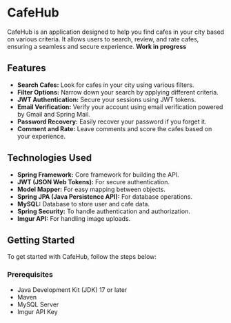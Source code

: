# CafeHub

CafeHub is an application designed to help you find cafes in your city based on various criteria. It allows users to search, review, and rate cafes, ensuring a seamless and secure experience. **Work in progress** 

## Features

- **Search Cafes:** Look for cafes in your city using various filters.
- **Filter Options:** Narrow down your search by applying different criteria.
- **JWT Authentication:** Secure your sessions using JWT tokens.
- **Email Verification:** Verify your account using email verification powered by Gmail and Spring Mail.
- **Password Recovery:** Easily recover your password if you forget it.
- **Comment and Rate:** Leave comments and score the cafes based on your experience.

## Technologies Used

- **Spring Framework:** Core framework for building the API.
- **JWT (JSON Web Tokens):** For secure authentication.
- **Model Mapper:** For easy mapping between objects.
- **Spring JPA (Java Persistence API):** For database operations.
- **MySQL:** Database to store user and cafe data.
- **Spring Security:** To handle authentication and authorization.
- **Imgur API:** For handling image uploads.

## Getting Started

To get started with CafeHub, follow the steps below:

### Prerequisites

- Java Development Kit (JDK) 17 or later
- Maven
- MySQL Server
- Imgur API Key
